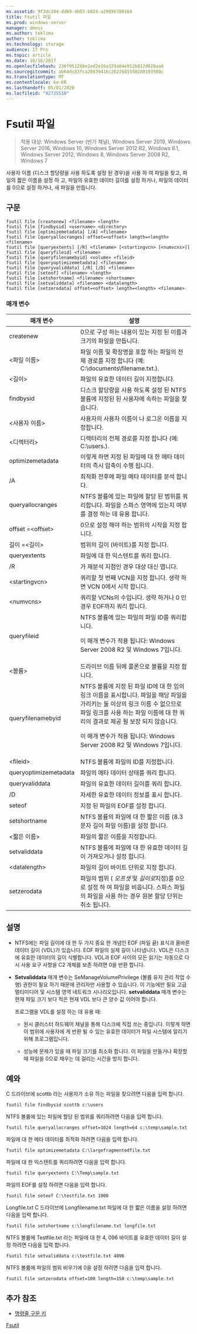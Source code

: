 ```yaml
---
ms.assetid: 9f3dc104-dd69-4b03-b824-a29896780164
title: Fsutil 파일
ms.prod: windows-server
manager: dmoss
ms.author: toklima
author: toklima
ms.technology: storage
audience: IT Pro
ms.topic: article
ms.date: 10/16/2017
ms.openlocfilehash: 236f951286e2ed2e16a329a04e912b812d020aa6
ms.sourcegitcommit: ab64dc83fca28039416c26226815502d0193500c
ms.translationtype: MT
ms.contentlocale: ko-KR
ms.lasthandoff: 05/01/2020
ms.locfileid: "82725510"
---
```

# <a name="fsutil-file"></a>Fsutil 파일
> 적용 대상: Windows Server (반기 채널), Windows Server 2019, Windows Server 2016, Windows 10, Windows Server 2012 R2, Windows 8.1, Windows Server 2012, Windows 8, Windows Server 2008 R2, Windows 7

사용자 이름 (디스크 할당량을 사용 하도록 설정 된 경우)을 사용 하 여 파일을 찾고, 파일의 짧은 이름을 설정 하 고, 파일의 유효한 데이터 길이를 설정 하거나, 파일의 데이터를 0으로 설정 하거나, 새 파일을 만듭니다.



## <a name="syntax"></a>구문

```
fsutil file [createnew] <filename> <length>
fsutil file [findbysid] <username> <directory>
fsutil file [optimizemetadata] [/A] <filename>
fsutil file [queryallocranges] offset=<offset> length=<length> <filename>
fsutil file [queryextents] [/R] <filename> [<startingvcn> [<numvcns>]]
fsutil file [queryfileid] <filename>
fsutil file [queryfilenamebyid] <volume> <fileid>
fsutil file [queryoptimizemetadata] <filename>
fsutil file [queryvaliddata] [/R] [/D] <filename>
fsutil file [seteof] <filename> <length>
fsutil file [setshortname] <filename> <shortname>
fsutil file [setvaliddata] <filename> <datalength>
fsutil file [setzerodata] offset=<offset> length=<length> <filename>

```

### <a name="parameters"></a>매개 변수

|매개 변수|설명|
|-------------|---------------|
|createnew|0으로 구성 하는 내용이 있는 지정 된 이름과 크기의 파일을 만듭니다.|
|\<파일 이름>|파일 이름 및 확장명을 포함 하는 파일의 전체 경로를 지정 합니다 (예: C:\documents\filename.txt.).|
|\<길이>|파일의 유효한 데이터 길이 지정합니다.|
|findbysid|디스크 할당량을 사용 하도록 설정 된 NTFS 볼륨에 지정된 된 사용자에 속하는 파일을 찾습니다.|
|\<사용자 이름>|사용자의 사용자 이름이 나 로그온 이름을 지정합니다.|
|\<디렉터리>|디렉터리의 전체 경로를 지정 합니다 (예: C:\users.).|
|optimizemetadata|이렇게 하면 지정 된 파일에 대 한 메타 데이터의 즉시 압축이 수행 됩니다.|
|/A|최적화 전후에 파일 메타 데이터를 분석 합니다.|
|queryallocranges|NTFS 볼륨에 있는 파일에 할당 된 범위를 쿼리합니다. 파일을 스파스 영역에 있는지 여부를 결정 하는 데 유용 합니다.|
|offset =\<offset>|0으로 설정 해야 하는 범위의 시작을 지정 합니다.|
|길이 =\<길이>|범위의 길이 (바이트)를 지정 합니다.|
|queryextents|파일에 대 한 익스텐트를 쿼리 합니다.|
|/R|가 <filename> 재분석 지점인 경우 대상 대신 엽니다.|
|\<startingvcn>|쿼리할 첫 번째 VCN을 지정 합니다. 생략 하면 VCN 0에서 시작 합니다.|
|\<numvcns>|쿼리할 VCNs의 수입니다. 생략 하거나 0 인 경우 EOF까지 쿼리 합니다.|
|queryfileid|NTFS 볼륨에 있는 파일의 파일 ID를 쿼리합니다.<p>이 매개 변수가 적용 됩니다: Windows Server 2008 R2 및 Windows 7입니다.|
|\<볼륨>|드라이브 이름 뒤에 콜론으로 볼륨을 지정 합니다.|
|queryfilenamebyid|NTFS 볼륨에 지정 된 파일 ID에 대 한 임의 링크 이름을 표시합니다. 파일을 해당 파일을 가리키는 둘 이상의 링크 이름 수 없으므로 파일 링크를 사용 하는 파일 이름에 대 한 쿼리의 결과로 제공 될 보장 되지 않습니다.<p>이 매개 변수가 적용 됩니다: Windows Server 2008 R2 및 Windows 7입니다.|
|\<fileid>|NTFS 볼륨에 파일의 ID를 지정합니다.|
|queryoptimizemetadata|파일의 메타 데이터 상태를 쿼리 합니다.|
|queryvaliddata|파일의 유효한 데이터 길이를 쿼리 합니다.|
|/D|자세한 유효한 데이터 정보를 표시 합니다.|
|seteof|지정 된 파일의 EOF를 설정 합니다.|
|setshortname|NTFS 볼륨의 파일에 대 한 짧은 이름 (8.3 문자 길이 파일 이름)을 설정 합니다.|
|\<짧은 이름>|파일의 짧은 이름을 지정합니다.|
|setvaliddata|NTFS 볼륨에 파일에 대 한 유효한 데이터 길이 가져오거나 설정 합니다.|
|\<datalength>|파일의 길이 바이트 단위로 지정 합니다.|
|setzerodata|파일의 범위 ( *오프셋* 및 *길이로*지정)를 0으로 설정 하 여 파일을 비웁니다. 스파스 파일의 파일을 사용 하는 경우 원본 할당 단위는 취소 됩니다.|

## <a name="remarks"></a>설명

-   NTFS에는 파일 길이에 대 한 두 가지 중요 한 개념인 EOF (파일 끝) 표식과 올바른 데이터 길이 (VDL)가 있습니다. EOF 파일의 실제 길이 나타냅니다. VDL은 디스크에 유효한 데이터의 길이 식별합니다. VDL과 EOF 사이의 모든 읽기는 자동으로 다시 사용 요구 사항을 C2 개체를 보존 하려면 0을 반환 합니다.

-   **Setvaliddata** 매개 변수는 SeManageVolumePrivilege (볼륨 유지 관리 작업 수행) 권한이 필요 하기 때문에 관리자만 사용할 수 있습니다. 이 기능에만 필요 고급 멀티미디어 및 시스템 영역 네트워크 시나리오입니다. **setvaliddata** 매개 변수는 현재 파일 크기 보다 적은 현재 VDL 보다 큰 양수 값 이어야 합니다.

    프로그램을 VDL를 설정 하는 데 유용 때:

    -   원시 클러스터 하드웨어 채널을 통해 디스크에 직접 쓰는 중입니다. 이렇게 하면이 범위에 사용자에 게 반환 될 수 있는 유효한 데이터가 파일 시스템에 알리기 위해 프로그램입니다.

    -   성능에 문제가 있을 때 파일 크기를 최소화 합니다. 이 파일을 만들거나 확장할 때 파일을 0으로 채우는 데 걸리는 시간을 방지 합니다.

## <a name="examples"></a><a name="BKMK_examples"></a>예와
C 드라이브에 scottb 라는 사용자가 소유 하는 파일을 찾으려면 다음을 입력 합니다.

```
fsutil file findbysid scottb c:\users  
```

NTFS 볼륨에 있는 파일에 할당 된 범위를 쿼리하려면 다음을 입력 합니다.

```
fsutil file queryallocranges offset=1024 length=64 c:\temp\sample.txt  
```

파일에 대 한 메타 데이터를 최적화 하려면 다음을 입력 합니다.

```
fsutil file optimizemetadata C:\largefragmentedfile.txt
```

파일에 대 한 익스텐트를 쿼리하려면 다음을 입력 합니다.

```
fsutil file queryextents C:\Temp\sample.txt
```

파일의 EOF를 설정 하려면 다음을 입력 합니다.

```
fsutil file seteof C:\testfile.txt 1000
```

Longfile.txt C 드라이브에 Longfilename.txt 파일에 대 한 짧은 이름을 설정 하려면 다음을 입력 합니다.

```
fsutil file setshortname c:\longfilename.txt longfile.txt  
```

NTFS 볼륨에 Testfile.txt 라는 파일에 대 한 4, 096 바이트를 유효한 데이터 길이 설정 하려면 다음을 입력 합니다.

```
fsutil file setvaliddata c:\testfile.txt 4096  
```

NTFS 볼륨에 파일의 범위 비우기에 0을 설정 하려면 다음을 입력 합니다.

```
fsutil file setzerodata offset=100 length=150 c:\temp\sample.txt  
```

## <a name="additional-references"></a>추가 참조
- [명령줄 구문 키](command-line-syntax-key.md)

[Fsutil](Fsutil.md)


